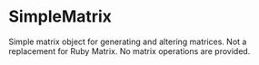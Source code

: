 SimpleMatrix
============

Simple matrix object for generating and altering matrices.  Not a replacement for Ruby Matrix.  No matrix operations are provided.